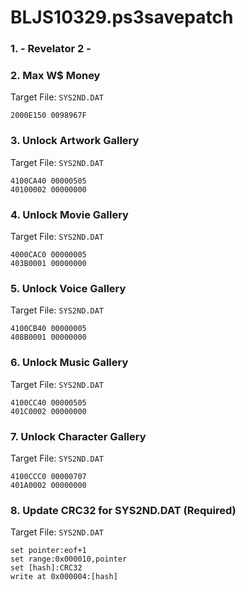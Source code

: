 # BLJS10329.ps3savepatch

### 1. - Revelator 2 -
### 2. Max W$ Money

Target File: `SYS2ND.DAT`

```
2000E150 0098967F
```

### 3. Unlock Artwork Gallery

Target File: `SYS2ND.DAT`

```
4100CA40 00000505
40100002 00000000
```

### 4. Unlock Movie Gallery

Target File: `SYS2ND.DAT`

```
4000CAC0 00000005
403B0001 00000000
```

### 5. Unlock Voice Gallery

Target File: `SYS2ND.DAT`

```
4100CB40 00000005
408B0001 00000000
```

### 6. Unlock Music Gallery

Target File: `SYS2ND.DAT`

```
4100CC40 00000505
401C0002 00000000
```

### 7. Unlock Character Gallery

Target File: `SYS2ND.DAT`

```
4100CCC0 00000707
401A0002 00000000
```

### 8. Update CRC32 for SYS2ND.DAT (Required)

Target File: `SYS2ND.DAT`

```
set pointer:eof+1
set range:0x000010,pointer
set [hash]:CRC32
write at 0x000004:[hash]
```

